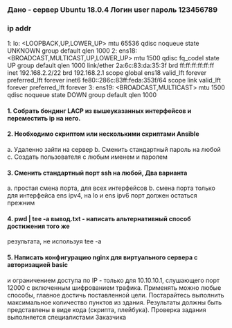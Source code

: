 ### Дано - сервер Ubuntu 18.0.4 Логин user пароль 123456789

### ip addr
1: lo: &lt;LOOPBACK,UP,LOWER_UP&gt; mtu 65536 qdisc noqueue state UNKNOWN
group default qlen 1000
2: ens18: &lt;BROADCAST,MULTICAST,UP,LOWER_UP&gt; mtu 1500 qdisc fq_codel state
UP group default
qlen 1000
link/ether 2a:6c:83:da:35:3f brd ff:ff:ff:ff:ff:ff
inet 192.168.2.2/22 brd 192.168.2.1 scope global ens18
valid_lft forever preferred_lft forever
inet6 fe80::286c:83ff:feda:353f/64 scope link
valid_lft forever preferred_lft forever
3: ens19: &lt;BROADCAST,MULTICAST&gt; mtu 1500 qdisc noqueue state DOWN group
default qlen 1000

#### 1. Собрать бондинг LACP из вышеуказанных интерфейсов и переместить ip на него.
#### 2. Необходимо скриптом или несколькими скриптами Ansible
a. Удаленно зайти на сервер
b. Сменить стандартный пароль на любой
c. Создать пользователя с любым именем и паролем
#### 3. Сменить стандартный порт ssh на любой, Два варианта
a. простая смена порта, для всех интерфейсов
b. смена порта только для интерфейса ens ipv4, на lo и ens ipv6 порт
должен остаться прежним
#### 4. pwd | tee -a вывод.txt - написать альтернативный способ достижения того же
результата, не используя tee -a
#### 5. Написать конфигурацию nginx для виртуального сервера с авторизацией basic
и ограничением доступа по IP - только для 10.10.10.1, слушающего порт 12000 c
включенным шифрованием трафика.
Применять можно любые способы, главное достичь поставленной цели.
Постарайтесь выполнить максимальное количество пунктов из здания.
Результаты должны быть представлены в виде кода (скрипта, плейбука).
Проверка задания выполняется специалистами Заказчика